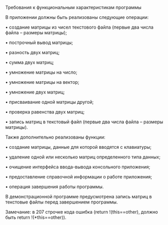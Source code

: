 Требования к функциональным характеристикам программы

В приложении должны быть реализованы следующие операции:

•	создание матрицы из чисел текстового файла (первые два числа файла – размеры матрицы);

•	построчный вывод матрицы;

•	разность двух матриц;

•	сумма двух матриц;

•	умножение матрицы на число;

•	умножение матрицы на вектор;

•	умножение двух матриц;

•	присваивание одной матрицы другой;

•	проверка равенства двух матриц;

•	запись матриц в текстовый файл (первые два числа файла – размеры матрицы).

Также дополнительно реализованы функции:

•	создание матрицы, данные для которой вводятся с клавиатуры;

•	удаление одной или несколько матриц определенного типа данных;

•	очищение интерфейса ввода-вывода консольного приложения;

•	предоставление справочной информации о работе приложения;

•	операция завершения работы программы.

В демонстрационной программе предусмотрена запись матриц в текстовые файлы перед завершением программы.

Замечание: в 207 строчке кода ошибка (return !(this==other), должно быть return !(*this==other)).
